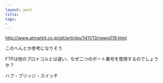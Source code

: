 ```yaml
---
layout: post
title: 
tags:
- 
---
```


http://www.atmarkit.co.jp/ait/articles/1411/13/news019.html

このへんとか参考になりそう

FTPは他のプロトコルとは違い、なぜ二つのポート番号を使用するのでしょうか？

ハブ・ブリッジ・スイッチ
